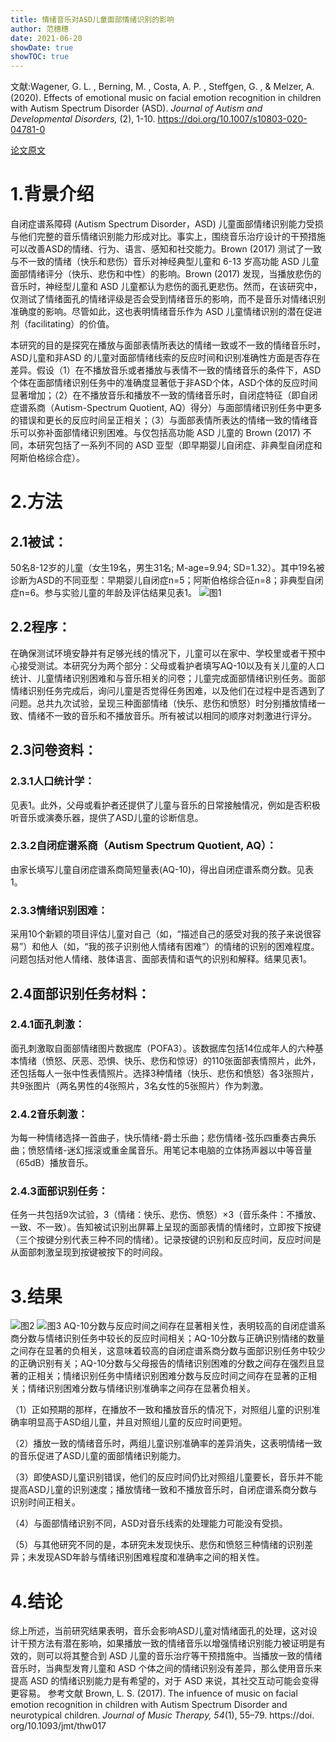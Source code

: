 ```yaml
---
title: 情绪音乐对ASD儿童面部情绪识别的影响
author: 范穗穗
date: 2021-06-20
showDate: true
showTOC: true
---
```

文献:Wagener, G. L. ,  Berning, M. ,  Costa, A. P. ,  Steffgen, G. , &  Melzer, A. (2020). Effects of emotional music on facial emotion recognition in children with Autism Spectrum Disorder (ASD). *Journal of Autism and Developmental Disorders,* (2), 1-10. https://doi.org/10.1007/s10803-020-04781-0

[论文原文](../Source_Files/2021-06-20-FSS1.Pdf)
# 1.背景介绍
自闭症谱系障碍 (Autism Spectrum Disorder，ASD) 儿童面部情绪识别能力受损与他们完整的音乐情绪识别能力形成对比。事实上，围绕音乐治疗设计的干预措施可以改善ASD的情绪、行为、语言、感知和社交能力。Brown (2017) 测试了一致与不一致的情绪（快乐和悲伤）音乐对神经典型儿童和 6-13 岁高功能 ASD 儿童面部情绪评分（快乐、悲伤和中性）的影响。Brown (2017) 发现，当播放悲伤的音乐时，神经型儿童和 ASD 儿童都认为悲伤的面孔更悲伤。然而，在该研究中，仅测试了情绪面孔的情绪评级是否会受到情绪音乐的影响，而不是音乐对情绪识别准确度的影响。尽管如此，这也表明情绪音乐作为 ASD 儿童情绪识别的潜在促进剂（facilitating）的价值。

本研究的目的是探究在播放与面部表情所表达的情绪一致或不一致的情绪音乐时， ASD儿童和非ASD 的儿童对面部情绪线索的反应时间和识别准确性方面是否存在差异。假设（1）在不播放音乐或者播放与表情不一致的情绪音乐的条件下，ASD个体在面部情绪识别任务中的准确度显著低于非ASD个体，ASD个体的反应时间显著增加；（2）在不播放音乐和播放不一致的情绪音乐时，自闭症特征（即自闭症谱系商（Autism-Spectrum Quotient, AQ）得分）与面部情绪识别任务中更多的错误和更长的反应时间呈正相关；（3）与面部表情所表达的情绪一致的情绪音乐可以弥补面部情绪识别困难。与仅包括高功能 ASD 儿童的 Brown (2017) 不同，本研究包括了一系列不同的 ASD 亚型（即早期婴儿自闭症、非典型自闭症和阿斯伯格综合症）。
# 2.方法
## 2.1被试：
50名8-12岁的儿童（女生19名，男生31名; M-age=9.94; SD=1.32）。其中19名被诊断为ASD的不同亚型：早期婴儿自闭症n=5；阿斯伯格综合征n=8；非典型自闭症n=6。参与实验儿童的年龄及评估结果见表1。
![图1](../Supporting_Information/2021-06-20-FSS1-Fig1.png)
## 2.2程序：
在确保测试环境安静并有足够光线的情况下，儿童可以在家中、学校里或者干预中心接受测试。本研究分为两个部分：父母或看护者填写AQ-10以及有关儿童的人口统计、儿童情绪识别困难和与音乐相关的问卷；儿童完成面部情绪识别任务。面部情绪识别任务完成后，询问儿童是否觉得任务困难，以及他们在过程中是否遇到了问题。总共九次试验，呈现三种面部情绪（快乐、悲伤和愤怒）时分别播放情绪一致、情绪不一致的音乐和不播放音乐。所有被试以相同的顺序对刺激进行评分。
## 2.3问卷资料：
### 2.3.1人口统计学：
见表1。此外，父母或看护者还提供了儿童与音乐的日常接触情况，例如是否积极听音乐或演奏乐器，提供了ASD儿童的诊断信息。
### 2.3.2自闭症谱系商（Autism Spectrum Quotient, AQ）：
由家长填写儿童自闭症谱系商简短量表(AQ-10)，得出自闭症谱系商分数。见表1。
### 2.3.3情绪识别困难：
采用10个新颖的项目评估儿童对自己（如，“描述自己的感受对我的孩子来说很容易”）和他人（如，“我的孩子识别他人情绪有困难”）的情绪的识别的困难程度。问题包括对他人情绪、肢体语言、面部表情和语气的识别和解释。结果见表1。
## 2.4面部识别任务材料：
### 2.4.1面孔刺激：
面孔刺激取自面部情绪图片数据库（POFA3）。该数据库包括14位成年人的六种基本情绪（愤怒、厌恶、恐惧、快乐、悲伤和惊讶）的110张面部表情照片，此外，还包括每人一张中性表情照片。选择3种情绪（快乐、悲伤和愤怒）各3张照片，共9张图片（两名男性的4张照片，3名女性的5张照片）作为刺激。
### 2.4.2音乐刺激：
为每一种情绪选择一首曲子，快乐情绪-爵士乐曲；悲伤情绪-弦乐四重奏古典乐曲；愤怒情绪-迷幻摇滚或重金属音乐。用笔记本电脑的立体扬声器以中等音量（65dB）播放音乐。
### 2.4.3面部识别任务：
任务一共包括9次试验，3（情绪：快乐、悲伤、愤怒）×3（音乐条件：不播放、一致、不一致）。告知被试识别出屏幕上呈现的面部表情的情绪时，立即按下按键（三个按键分别代表三种不同的情绪）。记录按键的识别和反应时间，反应时间是从面部刺激呈现到按键被按下的时间段。
# 3.结果
![图2](../Supporting_Information/2021-06-20-FSS1-Fig2.png)
![图3](../Supporting_Information/2021-06-20-FSS1-Fig3.png)
AQ-10分数与反应时间之间存在显著相关性，表明较高的自闭症谱系商分数与情绪识别任务中较长的反应时间相关；AQ-10分数与正确识别情绪的数量之间存在显著的负相关，这意味着较高的自闭症谱系商分数与面部识别任务中较少的正确识别有关；AQ-10分数与父母报告的情绪识别困难的分数之间存在强烈且显著的正相关；情绪识别任务中情绪识别困难分数与反应时间之间存在显著的正相关；情绪识别困难分数与情绪识别准确率之间存在显著负相关。

（1）正如预期的那样，在播放不一致和播放音乐的情况下，对照组儿童的识别准确率明显高于ASD组儿童，并且对照组儿童的反应时间更短。

（2）播放一致的情绪音乐时，两组儿童识别准确率的差异消失，这表明情绪一致的音乐促进了ASD儿童的面部情绪识别能力。

（3）即使ASD儿童识别错误，他们的反应时间仍比对照组儿童要长，音乐并不能提高ASD儿童的识别速度；播放情绪一致和不播放音乐时，自闭症谱系商分数与识别时间正相关。

（4）与面部情绪识别不同，ASD对音乐线索的处理能力可能没有受损。

（5）与其他研究不同的是，本研究未发现快乐、悲伤和愤怒三种情绪的识别差异；未发现ASD年龄与情绪识别困难程度和准确率之间的相关性。
# 4.结论
综上所述，当前研究结果表明，音乐会影响ASD儿童对情绪面孔的处理，这对设计干预方法有潜在影响，如果播放一致的情绪音乐以增强情绪识别能力被证明是有效的，则可以将其整合到 ASD 儿童的音乐治疗等干预措施中。当播放一致的情绪音乐时，当典型发育儿童和 ASD 个体之间的情绪识别没有差异，那么使用音乐来提高 ASD 的情绪识别能力是有希望的，对于 ASD 来说，其社交互动可能会变得更容易。
参考文献
Brown, L. S. (2017). The infuence of music on facial emotion recognition in children with Autism Spectrum Disorder and neurotypical children. *Journal of Music Therapy, 54*(1), 55–79. https://doi. org/10.1093/jmt/thw017
